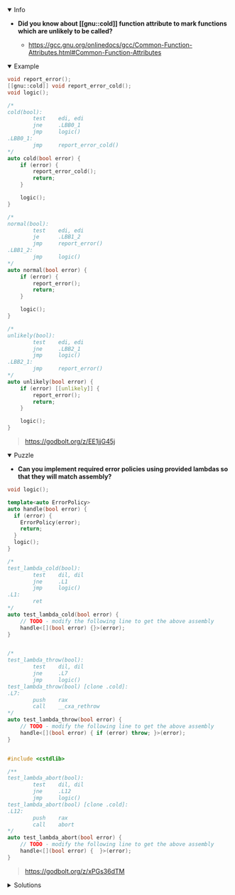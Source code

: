 <details open><summary>Info</summary><p>

* **Did you know about [[gnu::cold]] function attribute to mark functions which are unlikely to be called?**

  * https://gcc.gnu.org/onlinedocs/gcc/Common-Function-Attributes.html#Common-Function-Attributes

</p></details><details open><summary>Example</summary><p>

```cpp
void report_error();
[[gnu::cold]] void report_error_cold();
void logic();

/*
cold(bool):
        test    edi, edi
        jne     .LBB0_1
        jmp     logic()
.LBB0_1:
        jmp     report_error_cold()
*/
auto cold(bool error) {
    if (error) {
        report_error_cold();
        return;
    }

    logic();
}

/*
normal(bool):
        test    edi, edi
        je      .LBB1_2
        jmp     report_error()
.LBB1_2:
        jmp     logic()
*/
auto normal(bool error) {
    if (error) {
        report_error();
        return;
    }

    logic();
}

/*
unlikely(bool):
        test    edi, edi
        jne     .LBB2_1
        jmp     logic()
.LBB2_1:
        jmp     report_error()
*/
auto unlikely(bool error) {
    if (error) [[unlikely]] {
        report_error();
        return;
    }

    logic();
}
```

> https://godbolt.org/z/EE1jjG45j

</p></details><details open><summary>Puzzle</summary><p>

* **Can you implement required error policies using provided lambdas so that they will match assembly?**

```cpp
void logic();

template<auto ErrorPolicy>
auto handle(bool error) {
  if (error) {
    ErrorPolicy(error);
    return;
  }
  logic();
}

/*
test_lambda_cold(bool):
        test    dil, dil
        jne     .L1
        jmp     logic()
.L1:
        ret
*/
auto test_lambda_cold(bool error) {
    // TODO - modify the following line to get the above assembly
    handle<[](bool error) {}>(error);
}


/*
test_lambda_throw(bool):
        test    dil, dil
        jne     .L7
        jmp     logic()
test_lambda_throw(bool) [clone .cold]:
.L7:
        push    rax
        call    __cxa_rethrow
*/
auto test_lambda_throw(bool error) {
    // TODO - modify the following line to get the above assembly
    handle<[](bool error) { if (error) throw; }>(error);
}


#include <cstdlib>

/**
test_lambda_abort(bool):
        test    dil, dil
        jne     .L12
        jmp     logic()
test_lambda_abort(bool) [clone .cold]:
.L12:
        push    rax
        call    abort
*/
auto test_lambda_abort(bool error) {
    // TODO - modify the following line to get the above assembly
    handle<[](bool error) {  }>(error);
}
```

> https://godbolt.org/z/xPGs36dTM

</p></details><details><summary>Solutions</summary><p>

```cpp
auto test_lambda_cold(bool error) {
    handle<[][[gnu::cold]](bool error) {}>(error);
}

auto test_lambda_throw(bool error) {
    handle<[](bool error) { if (error) throw; }>(error);
}

auto test_lambda_abort(bool error) {
    handle<[][[gnu::hot]] (bool error) { if (error) abort(); }>(error);
}
```

> https://godbolt.org/z/fas5c6KKG
